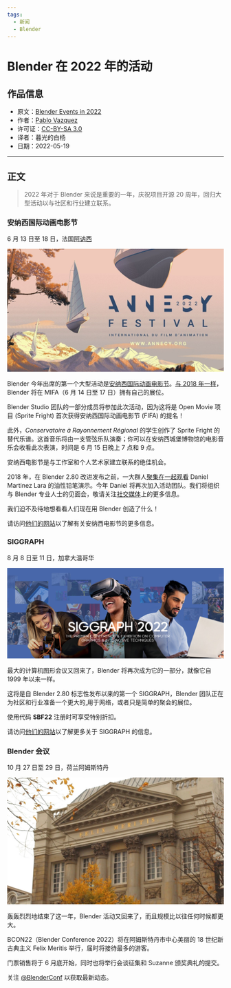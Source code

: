 ```yaml
---
tags:
  - 新闻
  - Blender
---
```


# Blender 在 2022 年的活动

## 作品信息

- 原文：[Blender Events in 2022](https://www.blender.org/news/blender-events-in-2022/)
- 作者：[Pablo Vazquez](https://www.blender.org/author/venomgfx/)
- 许可证：[CC-BY-SA 3.0](https://creativecommons.org/licenses/by-sa/3.0/)
- 译者：暮光的白杨
- 日期：2022-05-19

----

## 正文

>2022 年对于 Blender 来说是重要的一年，庆祝项目开源 20 周年，回归大型活动以与社区和行业建立联系。

### 安纳西国际动画电影节

6 月 13 日至 18 日，法国[阿讷西](https://zh.wikipedia.org/wiki/%E5%AE%89%E9%8C%AB)

![01](./images/2022-05/annecy.jpg)

Blender 今年出席的第一个大型活动是[安纳西国际动画电影节](https://www.annecy.org/home)。[与 2018 年一样](https://www.blender.org/press/blender-at-annecy-2018/)，Blender 将在 MIFA（6 月 14 日至 17 日）拥有自己的展位。

Blender Studio 团队的一部分成员将参加此次活动，因为这将是 Open Movie 项目 (Sprite Fright) 首次获得安纳西国际动画电影节 (FIFA) 的提名！

此外，*Conservatoire à Rayonnement Régional* 的学生创作了 Sprite Fright 的替代乐谱。这首音乐将由一支管弦乐队演奏；你可以在安纳西城堡博物馆的电影音乐会收看此次表演，时间是 6 月 15 日晚上 7 点和 9 点。

安纳西电影节是与工作室和个人艺术家建立联系的绝佳机会。

2018 年，在 Blender 2.80 改进发布之前，一大群人[聚集在一起观看](https://www.youtube.com/watch?v=23m0eG1Qr1c) Daniel Martinez Lara 的油性铅笔演示。今年 Daniel 将再次加入活动团队。我们将组织与 Blender 专业人士的见面会，敬请关注[社交媒体](https://twitter.com/blender)上的更多信息。

我们迫不及待地想看看人们现在用 Blender 创造了什么！

请访问[他们的网站](https://www.annecy.org/)以了解有关安纳西电影节的更多信息。

### SIGGRAPH

8 月 8 日至 11 日，加拿大温哥华

![02](./images/2022-05/siggraph2022.jpg)

最大的计算机图形会议又回来了，Blender 将再次成为它的一部分，就像它自 1999 年以来一样。

这将是自 Blender 2.80 标志性发布以来的第一个 SIGGRAPH，Blender 团队正在为社区和行业准备一个更大的,用于网络，或者只是简单的聚会的展位。

使用代码 **SBF22** 注册时可享受特别折扣。

请访问[他们的网站](https://s2022.siggraph.org/)以了解更多关于 SIGGRAPH 的信息。

### Blender 会议

10 月 27 日至 29 日，荷兰阿姆斯特丹

![03](./images/2022-05/felix.jpg)

轰轰烈烈地结束了这一年，Blender 活动又回来了，而且规模比以往任何时候都更大。

BCON22（Blender Conference 2022）将在阿姆斯特丹市中心美丽的 18 世纪新古典主义 Felix Meritis 举行，届时将接待最多的游客。

门票销售将于 6 月底开始，同时也将举行会谈征集和 Suzanne 颁奖典礼的提交。

关注 [@BlenderConf](https://twitter.com/BlenderConf) 以获取最新动态。